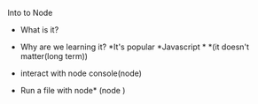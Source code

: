 Into to Node

* What is it?
* Why are we learning it?
	*It's popular
	*Javascript
	*
*(it doesn't matter(long term))


* interact with node console(node)
* Run a file with node* (node <filename>)